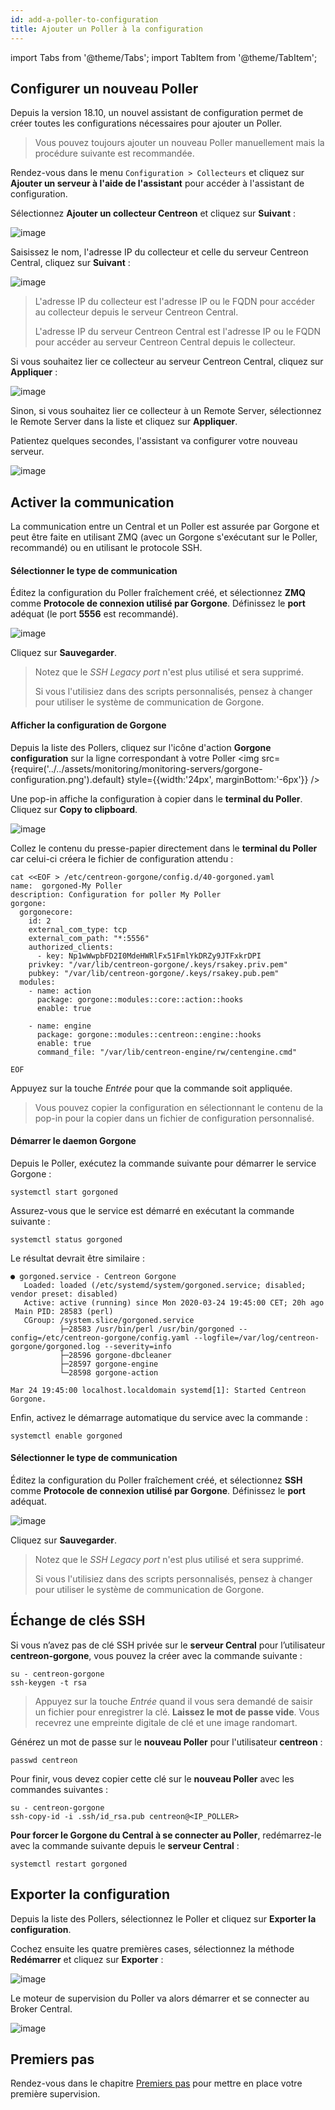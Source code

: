 ```yaml
---
id: add-a-poller-to-configuration
title: Ajouter un Poller à la configuration
---
```

import Tabs from '@theme/Tabs';
import TabItem from '@theme/TabItem';


## Configurer un nouveau Poller

Depuis la version 18.10, un nouvel assistant de configuration permet de créer
toutes les configurations nécessaires pour ajouter un Poller.

> Vous pouvez toujours ajouter un nouveau Poller manuellement mais la procédure
> suivante est recommandée.

Rendez-vous dans le menu `Configuration > Collecteurs` et cliquez sur
**Ajouter un serveur à l'aide de l'assistant** pour accéder à l'assistant de
configuration.

Sélectionnez **Ajouter un collecteur Centreon** et cliquez sur **Suivant** :

![image](../../assets/monitoring/monitoring-servers/wizard-add-poller-1.png)

Saisissez le nom, l'adresse IP du collecteur et celle du serveur Centreon Central,
cliquez sur **Suivant** :

![image](../../assets/monitoring/monitoring-servers/wizard-add-poller-2.png)

> L'adresse IP du collecteur est l'adresse IP ou le FQDN pour accéder au
> collecteur depuis le serveur Centreon Central.
>
> L'adresse IP du serveur Centreon Central est l'adresse IP ou le FQDN pour accéder au
> serveur Centreon Central depuis le collecteur.

Si vous souhaitez lier ce collecteur au serveur Centreon Central, cliquez sur
**Appliquer** :

![image](../../assets/monitoring/monitoring-servers/wizard-add-poller-3.png)

Sinon, si vous souhaitez lier ce collecteur à un Remote Server, sélectionnez le
Remote Server dans la liste et cliquez sur **Appliquer**.

Patientez quelques secondes, l'assistant va configurer votre nouveau serveur.

![image](../../assets/monitoring/monitoring-servers/poller-list-zmq.png)

## Activer la communication

La communication entre un Central et un Poller est assurée par Gorgone et peut
être faite en utilisant ZMQ (avec un Gorgone s'exécutant sur le Poller,
recommandé) ou en utilisant le protocole SSH.

<Tabs groupId="sync">
<TabItem value="Avec ZMQ (Recommandé)" label="Avec ZMQ (Recommandé)">

#### Sélectionner le type de communication

Éditez la configuration du Poller fraîchement créé, et sélectionnez **ZMQ**
comme **Protocole de connexion utilisé par Gorgone**. Définissez le **port**
adéquat (le port **5556** est recommandé).

![image](../../assets/monitoring/monitoring-servers/poller-edit-zmq.png)

Cliquez sur **Sauvegarder**.

> Notez que le *SSH Legacy port* n'est plus utilisé et sera supprimé.
>
> Si vous l'utilisiez dans des scripts personnalisés, pensez à changer pour
> utiliser le système de communication de Gorgone.

#### Afficher la configuration de Gorgone

Depuis la liste des Pollers, cliquez sur l'icône d'action **Gorgone
configuration** sur la ligne correspondant à votre Poller <img src={require('../../assets/monitoring/monitoring-servers/gorgone-configuration.png').default} style={{width:'24px', marginBottom:'-6px'}} />

Une pop-in affiche la configuration à copier dans le **terminal du Poller**.
Cliquez sur **Copy to clipboard**.

![image](../../assets/monitoring/monitoring-servers/poller-gorgone-display-config.png)

Collez le contenu du presse-papier directement dans le **terminal du Poller**
car celui-ci créera le fichier de configuration attendu :

```shell
cat <<EOF > /etc/centreon-gorgone/config.d/40-gorgoned.yaml
name:  gorgoned-My Poller
description: Configuration for poller My Poller
gorgone:
  gorgonecore:
    id: 2
    external_com_type: tcp
    external_com_path: "*:5556"
    authorized_clients:
      - key: Np1wWwpbFD2I0MdeHWRlFx51FmlYkDRZy9JTFxkrDPI
    privkey: "/var/lib/centreon-gorgone/.keys/rsakey.priv.pem"
    pubkey: "/var/lib/centreon-gorgone/.keys/rsakey.pub.pem"
  modules:
    - name: action
      package: gorgone::modules::core::action::hooks
      enable: true

    - name: engine
      package: gorgone::modules::centreon::engine::hooks
      enable: true
      command_file: "/var/lib/centreon-engine/rw/centengine.cmd"

EOF
```

Appuyez sur la touche *Entrée* pour que la commande soit appliquée.

> Vous pouvez copier la configuration en sélectionnant le contenu de la pop-in
> pour la copier dans un fichier de configuration personnalisé.

#### Démarrer le daemon Gorgone

Depuis le Poller, exécutez la commande suivante pour démarrer le service
Gorgone :

```shell
systemctl start gorgoned
```

Assurez-vous que le service est démarré en exécutant la commande suivante :

```shell
systemctl status gorgoned
```

Le résultat devrait être similaire :

```shell
● gorgoned.service - Centreon Gorgone
   Loaded: loaded (/etc/systemd/system/gorgoned.service; disabled; vendor preset: disabled)
   Active: active (running) since Mon 2020-03-24 19:45:00 CET; 20h ago
 Main PID: 28583 (perl)
   CGroup: /system.slice/gorgoned.service
           ├─28583 /usr/bin/perl /usr/bin/gorgoned --config=/etc/centreon-gorgone/config.yaml --logfile=/var/log/centreon-gorgone/gorgoned.log --severity=info
           ├─28596 gorgone-dbcleaner
           ├─28597 gorgone-engine
           └─28598 gorgone-action

Mar 24 19:45:00 localhost.localdomain systemd[1]: Started Centreon Gorgone.
```

Enfin, activez le démarrage automatique du service avec la commande :

```shell
systemctl enable gorgoned
```

</TabItem>
<TabItem value="Avec SSH" label="Avec SSH">

#### Sélectionner le type de communication

Éditez la configuration du Poller fraîchement créé, et sélectionnez **SSH**
comme **Protocole de connexion utilisé par Gorgone**. Définissez le **port** adéquat.

![image](../../assets/monitoring/monitoring-servers/poller-edit-ssh.png)

Cliquez sur **Sauvegarder**.

> Notez que le *SSH Legacy port* n'est plus utilisé et sera supprimé.
>
> Si vous l'utilisiez dans des scripts personnalisés, pensez à changer pour
> utiliser le système de communication de Gorgone.

## Échange de clés SSH

Si vous n’avez pas de clé SSH privée sur le **serveur Central** pour
l’utilisateur **centreon-gorgone**, vous pouvez la créer avec la commande
suivante :

``` shell
su - centreon-gorgone
ssh-keygen -t rsa
```

> Appuyez sur la touche *Entrée* quand il vous sera demandé de saisir un
> fichier pour enregistrer la clé. **Laissez le mot de passe vide**. Vous
> recevrez une empreinte digitale de clé et une image randomart.

Générez un mot de passe sur le **nouveau Poller** pour l'utilisateur **centreon** :

``` shell
passwd centreon
```

Pour finir, vous devez copier cette clé sur le **nouveau Poller** avec les
commandes suivantes :

``` shell
su - centreon-gorgone
ssh-copy-id -i .ssh/id_rsa.pub centreon@<IP_POLLER>
```

</TabItem>
</Tabs>

**Pour forcer le Gorgone du Central à se connecter au Poller**, redémarrez-le avec
la commande suivante depuis le **serveur Central** :

```shell
systemctl restart gorgoned
```

## Exporter la configuration

Depuis la liste des Pollers, sélectionnez le Poller et cliquez sur **Exporter
la configuration**.

Cochez ensuite les quatre premières cases, sélectionnez la méthode **Redémarrer**
et cliquez sur  **Exporter** :

![image](../../assets/monitoring/monitoring-servers/poller-generate-config.png)

Le moteur de supervision du Poller va alors démarrer et se connecter au Broker
Central.

![image](../../assets/monitoring/monitoring-servers/poller-list-zmq-started.png)

## Premiers pas

Rendez-vous dans le chapitre [Premiers pas](../../getting-started/installation-first-steps#start-to-monitor-your-first-host)
pour mettre en place votre première supervision.
